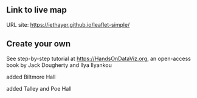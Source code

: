 ## Link to live map
URL site: https://iethayer.github.io/leaflet-simple/

## Create your own
See step-by-step tutorial at https://HandsOnDataViz.org, an open-access book by Jack Dougherty and Ilya Ilyankou

added Biltmore Hall

added Talley and Poe Hall
